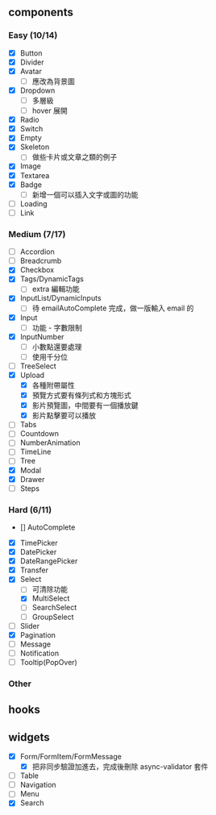 ## components

### Easy (10/14)
- [x] Button
- [x] Divider
- [x] Avatar
  - [ ] 應改為背景圖
- [x] Dropdown
  - [ ] 多層級
  - [ ] hover 展開
- [x] Radio
- [x] Switch
- [x] Empty
- [x] Skeleton
  - [ ] 做些卡片或文章之類的例子
- [x] Image
- [x] Textarea
- [x] Badge
  - [ ] 新增一個可以插入文字或圖的功能
- [ ] Loading
- [ ] Link

### Medium (7/17)
- [ ] Accordion
- [ ] Breadcrumb
- [x] Checkbox
- [x] Tags/DynamicTags
  - [ ] extra 編輯功能
- [x] InputList/DynamicInputs
  - [ ] 待 emailAutoComplete 完成，做一版輸入 email 的
- [x] Input
  - [ ] 功能 - 字數限制
- [x] InputNumber
  - [ ] 小數點還要處理
  - [ ] 使用千分位
- [ ] TreeSelect
- [x] Upload
  - [x] 各種附帶屬性
  - [x] 預覽方式要有條列式和方塊形式
  - [x] 影片預覽圖，中間要有一個播放鍵
  - [x] 影片點擊要可以播放
- [ ] Tabs
- [ ] Countdown
- [ ] NumberAnimation
- [ ] TimeLine
- [ ] Tree
- [x] Modal
- [x] Drawer
- [ ] Steps

### Hard (6/11)
- [] AutoComplete
- [x] TimePicker
- [x] DatePicker
- [x] DateRangePicker
- [x] Transfer
- [x] Select
  - [ ] 可清除功能
  - [x] MultiSelect
  - [ ] SearchSelect
  - [ ] GroupSelect
- [ ] Slider
- [x] Pagination
- [ ] Message
- [ ] Notification
- [ ] Tooltip(PopOver)

### Other

## hooks

## widgets
- [x] Form/FormItem/FormMessage
  - [x] 把非同步驗證加進去，完成後刪除 async-validator 套件
- [ ] Table
- [ ] Navigation
- [ ] Menu
- [x] Search